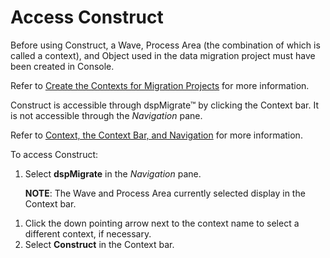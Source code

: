 # Access Construct

Before using Construct, a Wave, Process Area (the combination of which
is called a context), and Object used in the data migration project must
have been created in Console.

Refer to [Create the Contexts for Migration
Projects](../../Console/Use_Cases/Create_Contexts_for_Migration_Projects.htm)
for more information.

Construct is accessible through dspMigrate™ by clicking the Context bar.
It is not accessible through the *Navigation* pane.

Refer to [Context, the Context Bar, and
Navigation](../../dspMigrate/Context_Navigation.htm) for more
information.

To access Construct:

1.  Select **dspMigrate** in the *Navigation* pane.
    
    **NOTE**: The Wave and Process Area currently selected display in
    the Context bar.

<!-- end list -->

1.  Click the down pointing arrow next to the context name to select a
    different context, if necessary.
2.  Select **Construct** in the Context bar.
